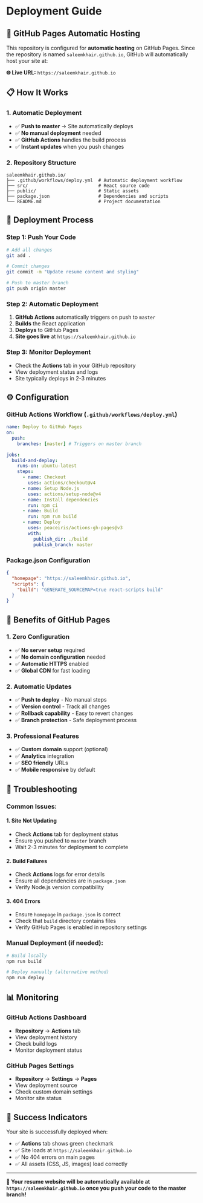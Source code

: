 # Deployment Guide

## 🚀 **GitHub Pages Automatic Hosting**

This repository is configured for **automatic hosting** on GitHub Pages. Since the repository is named `saleemkhair.github.io`, GitHub will automatically host your site at:

**🌐 Live URL:** `https://saleemkhair.github.io`

## 📋 **How It Works**

### **1. Automatic Deployment**

- ✅ **Push to master** → Site automatically deploys
- ✅ **No manual deployment** needed
- ✅ **GitHub Actions** handles the build process
- ✅ **Instant updates** when you push changes

### **2. Repository Structure**

```
saleemkhair.github.io/
├── .github/workflows/deploy.yml  # Automatic deployment workflow
├── src/                          # React source code
├── public/                       # Static assets
├── package.json                  # Dependencies and scripts
└── README.md                     # Project documentation
```

## 🔄 **Deployment Process**

### **Step 1: Push Your Code**

```bash
# Add all changes
git add .

# Commit changes
git commit -m "Update resume content and styling"

# Push to master branch
git push origin master
```

### **Step 2: Automatic Deployment**

1. **GitHub Actions** automatically triggers on push to `master`
2. **Builds** the React application
3. **Deploys** to GitHub Pages
4. **Site goes live** at `https://saleemkhair.github.io`

### **Step 3: Monitor Deployment**

- Check the **Actions** tab in your GitHub repository
- View deployment status and logs
- Site typically deploys in 2-3 minutes

## ⚙️ **Configuration**

### **GitHub Actions Workflow** (`.github/workflows/deploy.yml`)

```yaml
name: Deploy to GitHub Pages
on:
  push:
    branches: [master] # Triggers on master branch

jobs:
  build-and-deploy:
    runs-on: ubuntu-latest
    steps:
      - name: Checkout
        uses: actions/checkout@v4
      - name: Setup Node.js
        uses: actions/setup-node@v4
      - name: Install dependencies
        run: npm ci
      - name: Build
        run: npm run build
      - name: Deploy
        uses: peaceiris/actions-gh-pages@v3
        with:
          publish_dir: ./build
          publish_branch: master
```

### **Package.json Configuration**

```json
{
  "homepage": "https://saleemkhair.github.io",
  "scripts": {
    "build": "GENERATE_SOURCEMAP=true react-scripts build"
  }
}
```

## 🎯 **Benefits of GitHub Pages**

### **1. Zero Configuration**

- ✅ **No server setup** required
- ✅ **No domain configuration** needed
- ✅ **Automatic HTTPS** enabled
- ✅ **Global CDN** for fast loading

### **2. Automatic Updates**

- ✅ **Push to deploy** - No manual steps
- ✅ **Version control** - Track all changes
- ✅ **Rollback capability** - Easy to revert changes
- ✅ **Branch protection** - Safe deployment process

### **3. Professional Features**

- ✅ **Custom domain** support (optional)
- ✅ **Analytics** integration
- ✅ **SEO friendly** URLs
- ✅ **Mobile responsive** by default

## 🔧 **Troubleshooting**

### **Common Issues:**

#### **1. Site Not Updating**

- Check **Actions** tab for deployment status
- Ensure you pushed to `master` branch
- Wait 2-3 minutes for deployment to complete

#### **2. Build Failures**

- Check **Actions** logs for error details
- Ensure all dependencies are in `package.json`
- Verify Node.js version compatibility

#### **3. 404 Errors**

- Ensure `homepage` in `package.json` is correct
- Check that `build` directory contains files
- Verify GitHub Pages is enabled in repository settings

### **Manual Deployment (if needed):**

```bash
# Build locally
npm run build

# Deploy manually (alternative method)
npm run deploy
```

## 📊 **Monitoring**

### **GitHub Actions Dashboard**

- **Repository** → **Actions** tab
- View deployment history
- Check build logs
- Monitor deployment status

### **GitHub Pages Settings**

- **Repository** → **Settings** → **Pages**
- View deployment source
- Check custom domain settings
- Monitor site status

## 🎉 **Success Indicators**

Your site is successfully deployed when:

- ✅ **Actions** tab shows green checkmark
- ✅ Site loads at `https://saleemkhair.github.io`
- ✅ No 404 errors on main pages
- ✅ All assets (CSS, JS, images) load correctly

---

**🎯 Your resume website will be automatically available at `https://saleemkhair.github.io` once you push your code to the master branch!**
